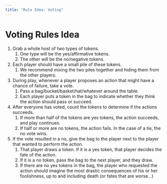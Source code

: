 ```yaml
---
title: "Rule Idea: Voting"
---
```


# Voting Rules Idea

1. Grab a whole host of two types of tokens.
   1. One type will be the yes/affirmative tokens.
   1. The other will be the no/negative tokens.
1. Each player should have a small pile of these tokens.
   1. We recommend mixing the two piles together and hiding them from the other
      players.
1. During play, whenever a player proposes an action that might have a chance of
   failure, take a vote.
   1. Pass a bag/bucket/basket/hat/whatever around the table.
   1. Each player puts a token in the bag to indicate whether they think the
      action should pass or succeed.
1. After everyone has voted, count the tokens to determine if the actions
   succeeds.
   1. If more than half of the tokens are yes tokens, the action succeeds, and
      play continues.
   1. If half or more are no tokens, the action fails. In the case of a tie, the
      no vote wins.
1. If the vote resulted in a no, give the bag to the player next to the player
   that wanted to perform the action.
   1. That player draws a token. If it is a yes token, that player decides the
      fate of the action.
   1. If it is a no token, pass the bag to the next player, and they draw.
   1. If there are no yes tokens in the bag, the player who requested the action
      should imagine the most drastic consequences of his or her foolishness, up
      to and including death (or fates that are worse...)
